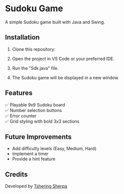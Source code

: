 # Sudoku Game

A simple Sudoku game built with Java and Swing.

## Installation 
1. Clone this repository:


2. Open the project in VS Code or your preferred IDE.
3. Run the "Sdk.java" file.
4. The Sudoku game will be displayed in a new window.


## Features
✅ Playable 9x9 Sudoku board  
✅ Number selection buttons  
✅ Error counter  
✅ Grid styling with bold 3x3 sections  

## Future Improvements
- Add difficulty levels (Easy, Medium, Hard)
- Implement a timer
- Provide a hint feature

## Credits
Developed by [Tshering Sherpa](https://github.com/your-username)

